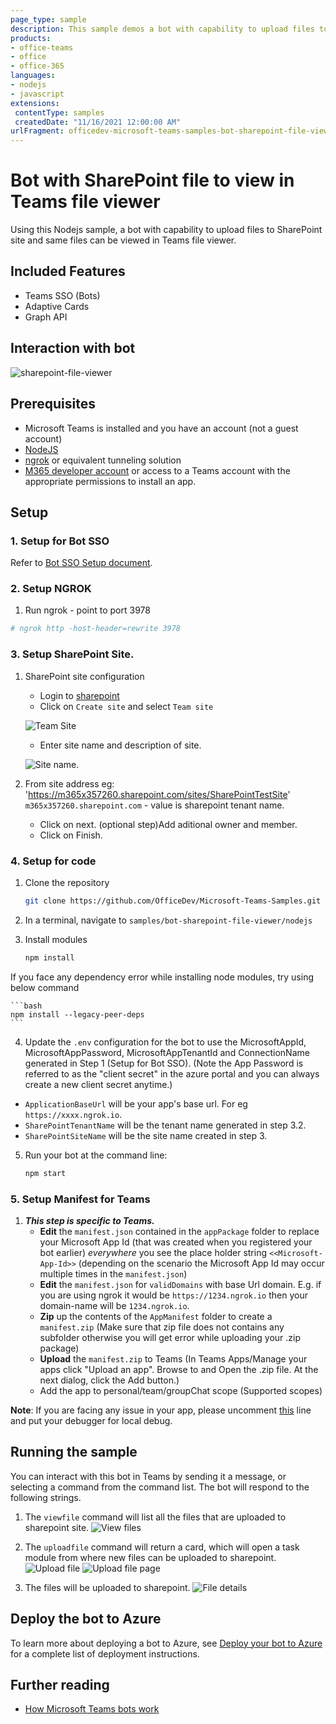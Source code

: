 ```yaml
---
page_type: sample
description: This sample demos a bot with capability to upload files to SharePoint site and same files can be viewed in Teams file viewer.
products:
- office-teams
- office
- office-365
languages:
- nodejs
- javascript
extensions:
 contentType: samples
 createdDate: "11/16/2021 12:00:00 AM"
urlFragment: officedev-microsoft-teams-samples-bot-sharepoint-file-viewer-nodejs
---
```


# Bot with SharePoint file to view in Teams file viewer

Using this Nodejs sample, a bot with capability to upload files to SharePoint site and same files can be viewed in Teams file viewer.

## Included Features
* Teams SSO (Bots)
* Adaptive Cards
* Graph API

## Interaction with bot
![sharepoint-file-viewer ](Images/sharepoint-viewer.gif)

## Prerequisites

- Microsoft Teams is installed and you have an account (not a guest account)
-  [NodeJS](https://nodejs.org/en/)
-  [ngrok](https://ngrok.com/) or equivalent tunneling solution
-  [M365 developer account](https://docs.microsoft.com/en-us/microsoftteams/platform/concepts/build-and-test/prepare-your-o365-tenant) or access to a Teams account with the appropriate permissions to install an app.

## Setup

### 1. Setup for Bot SSO
Refer to [Bot SSO Setup document](BotSSOSetup.md).

### 2. Setup NGROK
1) Run ngrok - point to port 3978

```bash
# ngrok http -host-header=rewrite 3978
```

### 3. Setup SharePoint Site.
1) SharePoint site configuration
   - Login to [sharepoint](https://www.office.com/launch/sharepoint?auth=2)
   - Click on `Create site` and select `Team site`
   
   ![Team Site](Images/teamSite.png)
   
   - Enter site name and description of site.
   
   ![Site name](Images/siteName.png).
   
2) From site address eg: 'https://m365x357260.sharepoint.com/sites/SharePointTestSite'
      `m365x357260.sharepoint.com` - value is sharepoint tenant name.
	  
   - Click on next. (optional step)Add aditional owner and member.
   - Click on Finish.

### 4. Setup for code

1) Clone the repository

    ```bash
    git clone https://github.com/OfficeDev/Microsoft-Teams-Samples.git
    ```

2) In a terminal, navigate to `samples/bot-sharepoint-file-viewer/nodejs`

3) Install modules

    ```bash
    npm install
    ```

  If you face any dependency error while installing node modules, try using below command

    ```bash
    npm install --legacy-peer-deps
    ```

4) Update the `.env` configuration for the bot to use the MicrosoftAppId, MicrosoftAppPassword, MicrosoftAppTenantId and ConnectionName generated in Step 1 (Setup for Bot SSO). (Note the App Password is referred to as the "client secret" in the azure portal and you can always create a new client secret anytime.)
 - `ApplicationBaseUrl` will be your app's base url. For eg `https://xxxx.ngrok.io`.
 - `SharePointTenantName` will be the tenant name generated in step 3.2.
 - `SharePointSiteName` will be the site name created in step 3.

5) Run your bot at the command line:

    ```bash
    npm start
    ```
### 5. Setup Manifest for Teams
1) __*This step is specific to Teams.*__
    - **Edit** the `manifest.json` contained in the  `appPackage` folder to replace your Microsoft App Id (that was created when you registered your bot earlier) *everywhere* you see the place holder string `<<Microsoft-App-Id>>` (depending on the scenario the Microsoft App Id may occur multiple times in the `manifest.json`)
    - **Edit** the `manifest.json` for `validDomains` with base Url domain. E.g. if you are using ngrok it would be `https://1234.ngrok.io` then your domain-name will be `1234.ngrok.io`.
    - **Zip** up the contents of the `AppManifest` folder to create a `manifest.zip` (Make sure that zip file does not contains any subfolder otherwise you will get error while uploading your .zip package)
    - **Upload** the `manifest.zip` to Teams (In Teams Apps/Manage your apps click "Upload an app". Browse to and Open the .zip file. At the next dialog, click the Add button.)
    - Add the app to personal/team/groupChat scope (Supported scopes)

**Note**: If you are facing any issue in your app, please uncomment [this](https://github.com/OfficeDev/Microsoft-Teams-Samples/blob/main/samples/bot-sharepoint-file-viewer/nodejs/index.js#L60) line and put your debugger for local debug.

## Running the sample

You can interact with this bot in Teams by sending it a message, or selecting a command from the command list. The bot will respond to the following strings.

1) The `viewfile` command will list all the files that are uploaded to sharepoint site.
![View files](Images/viewfile.png)

1) The `uploadfile` command will return a card, which will open a task module from where new files can be uploaded to sharepoint.
![Upload file](Images/uploadFile.png)
![Upload file page](Images/uploadfile-taskmodule.png)

1) The files will be uploaded to sharepoint.
![File details](Images/sharepoint-files.png)

## Deploy the bot to Azure

To learn more about deploying a bot to Azure, see [Deploy your bot to Azure](https://aka.ms/azuredeployment) for a complete list of deployment instructions.

## Further reading

- [How Microsoft Teams bots work](https://docs.microsoft.com/en-us/azure/bot-service/bot-builder-basics-teams?view=azure-bot-service-4.0&tabs=javascript)